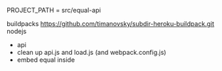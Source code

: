 PROJECT_PATH = src/equal-api

buildpacks
https://github.com/timanovsky/subdir-heroku-buildpack.git
nodejs

- api
- clean up api.js and load.js (and webpack.config.js)
- embed equal inside